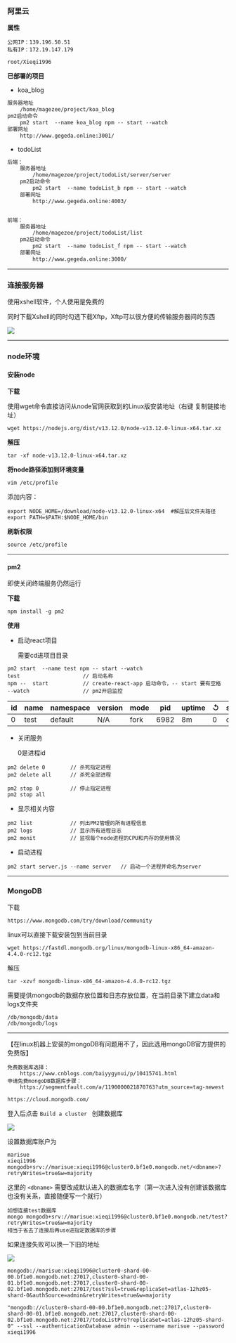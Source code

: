 ### 阿里云

**属性**

```
公网IP：139.196.50.51
私有IP：172.19.147.179

root/Xieqi1996
```

**已部署的项目**

- koa_blog

```markdown
服务器地址
	/home/magezee/project/koa_blog
pm2启动命令
	pm2 start  --name koa_blog npm -- start --watch
部署网址
	http://www.gegeda.online:3001/
```

- todoList

```markdown
后端：
    服务器地址
        /home/magezee/project/todoList/server/server
    pm2启动命令
        pm2 start  --name todoList_b npm -- start --watch
    部署网址
        http://www.gegeda.online:4003/


前端：
    服务器地址
        /home/magezee/project/todoList/list
    pm2启动命令
        pm2 start  --name todoList_f npm -- start --watch
    部署网址
        http://www.gegeda.online:3000/
```







----

### 连接服务器

使用xshell软件，个人使用是免费的

同时下载Xshell的同时勾选下载Xftp，Xftp可以很方便的传输服务器间的东西

<img src="https://img-blog.csdnimg.cn/20200704174110606.png" style="margin:0" />



----



### node环境

#### 安装node

**下载**

使用wget命令直接访问从node官网获取到的Linux版安装地址（右键 复制链接地址）

```
wget https://nodejs.org/dist/v13.12.0/node-v13.12.0-linux-x64.tar.xz
```

**解压**

```
tar -xf node-v13.12.0-linux-x64.tar.xz
```

**将node路径添加到环境变量**

```
vim /etc/profile
```

添加内容：

```
export NODE_HOME=/download/node-v13.12.0-linux-x64	#解压后文件夹路径
export PATH=$PATH:$NODE_HOME/bin
```

**刷新权限**

```
source /etc/profile
```



------

#### pm2

即使关闭终端服务仍然运行

**下载**

```
npm install -g pm2
```

**使用**

- 启动react项目

  需要cd进项目目录

```
pm2 start  --name test npm -- start --watch
test					// 启动名称  
npm --  start			// create-react-app 启动命令，-- start 要有空格 
--watch					// pm2开启监控
```

| id   | name | namespace | version | mode | pid  | uptime | ↺    | status | cpu  | mem    | user | watching |
| ---- | ---- | --------- | ------- | ---- | ---- | ------ | ---- | ------ | ---- | ------ | ---- | -------- |
| 0    | test | default   | N/A     | fork | 6982 | 8m     | 0    | online | 0.2% | 44.3mb | root | disabled |

- 关闭服务

  0是进程id

```
pm2 delete 0		// 杀死指定进程
pm2 delete all		// 杀死全部进程

pm2 stop 0			// 停止指定进程
pm2 stop all
```

- 显示相关内容

```
pm2 list			// 列出PM2管理的所有进程信息
pm2 logs			// 显示所有进程日志
pm2 monit			// 监视每个node进程的CPU和内存的使用情况
```

- 启动进程

```
pm2 start server.js --name server	// 启动一个进程并命名为server
```



---

### MongoDB

下载

```
https://www.mongodb.com/try/download/community
```

linux可以直接下载安装包到当前目录

```
wget https://fastdl.mongodb.org/linux/mongodb-linux-x86_64-amazon-4.4.0-rc12.tgz
```

解压

```
tar -xzvf mongodb-linux-x86_64-amazon-4.4.0-rc12.tgz
```

需要提供mongodb的数据存放位置和日志存放位置，在当前目录下建立data和logs文件夹

```
/db/mongodb/data
/db/mongodb/logs
```

------

【在linux机器上安装的mongoDB有问题用不了，因此选用mongoDB官方提供的免费版】

```
免费数据库选择：
	https://www.cnblogs.com/baiyygynui/p/10415741.html
申请免费mongoDB数据库步骤：
	https://segmentfault.com/a/1190000021870763?utm_source=tag-newest
```

```
https://cloud.mongodb.com/
```

登入后点击 `Build a cluster ` 创建数据库

<img src="https://img-blog.csdnimg.cn/20200706092822884.png"/>

设置数据库账户为

```
marisue
xieqi1996
mongodb+srv://marisue:xieqi1996@cluster0.bf1e0.mongodb.net/<dbname>?retryWrites=true&w=majority
```

这里的 `<dbname>` 需要改成默认进入的数据库名字（第一次进入没有创建该数据库也没有关系，直接随便写一个就行）

```
如想连接test数据库
mongo mongodb+srv://marisue:xieqi1996@cluster0.bf1e0.mongodb.net/test?retryWrites=true&w=majority
相当于省去了连接后再use进指定数据库的步骤
```

如果连接失败可以换一下旧的地址

<img src="https://img-blog.csdnimg.cn/2020092915252842.png"/>

```
mongodb://marisue:xieqi1996@cluster0-shard-00-00.bf1e0.mongodb.net:27017,cluster0-shard-00-01.bf1e0.mongodb.net:27017,cluster0-shard-00-02.bf1e0.mongodb.net:27017/test?ssl=true&replicaSet=atlas-12hz05-shard-0&authSource=admin&retryWrites=true&w=majority
```

```
"mongodb://cluster0-shard-00-00.bf1e0.mongodb.net:27017,cluster0-shard-00-01.bf1e0.mongodb.net:27017,cluster0-shard-00-02.bf1e0.mongodb.net:27017/todoListPro?replicaSet=atlas-12hz05-shard-0" --ssl --authenticationDatabase admin --username marisue --password xieqi1996
```





